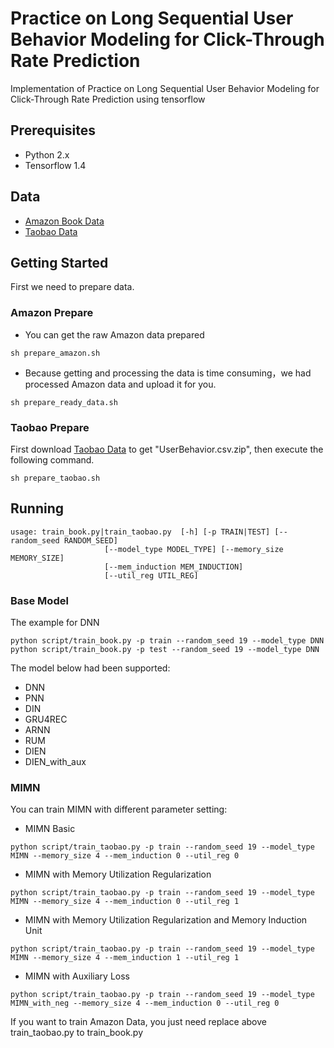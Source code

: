 # Practice on Long Sequential User Behavior Modeling for Click-Through Rate Prediction
Implementation of Practice on Long Sequential User Behavior Modeling for Click-Through Rate Prediction using tensorflow

## Prerequisites
- Python 2.x
- Tensorflow 1.4

## Data
- [Amazon Book Data](http://jmcauley.ucsd.edu/data/amazon/)<br/>
- [Taobao Data](https://tianchi.aliyun.com/dataset/dataDetail?dataId=649&userId=1)

## Getting Started
First we need to prepare data.<br/>

### Amazon Prepare
- You can get the raw Amazon data prepared<br/>
```
sh prepare_amazon.sh
```
- Because getting and processing the data is time consuming，we had processed Amazon data and upload it for you.<br/>
```
sh prepare_ready_data.sh
```

### Taobao Prepare
First download [Taobao Data](https://tianchi.aliyun.com/dataset/dataDetail?dataId=649&userId=1) 
to get "UserBehavior.csv.zip", then execute the following command.
```
sh prepare_taobao.sh
```

## Running
```
usage: train_book.py|train_taobao.py  [-h] [-p TRAIN|TEST] [--random_seed RANDOM_SEED]
                     [--model_type MODEL_TYPE] [--memory_size MEMORY_SIZE]
                     [--mem_induction MEM_INDUCTION]
                     [--util_reg UTIL_REG]
```


### Base Model
The example for DNN
```
python script/train_book.py -p train --random_seed 19 --model_type DNN
python script/train_book.py -p test --random_seed 19 --model_type DNN
```
The model below had been supported: 
- DNN 
- PNN 
- DIN
- GRU4REC
- ARNN
- RUM
- DIEN
- DIEN_with_aux

### MIMN
You can train MIMN with different parameter setting:<br/>
- MIMN Basic
```
python script/train_taobao.py -p train --random_seed 19 --model_type MIMN --memory_size 4 --mem_induction 0 --util_reg 0
```

- MIMN with Memory Utilization Regularization
```
python script/train_taobao.py -p train --random_seed 19 --model_type MIMN --memory_size 4 --mem_induction 0 --util_reg 1
```

- MIMN with Memory Utilization Regularization and Memory Induction Unit
```
python script/train_taobao.py -p train --random_seed 19 --model_type MIMN --memory_size 4 --mem_induction 1 --util_reg 1
```

- MIMN with Auxiliary Loss
```
python script/train_taobao.py -p train --random_seed 19 --model_type MIMN_with_neg --memory_size 4 --mem_induction 0 --util_reg 0
```
If you want to train Amazon Data, you just need replace above train_taobao.py to train_book.py


